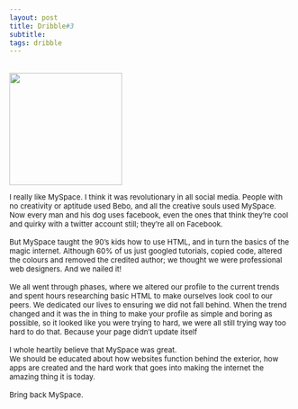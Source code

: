```yaml
---
layout: post
title: Dribble#3
subtitle:  
tags: dribble
---
```


<div class="text-center">
  <br/>
  <img src="{{ site.baseurl }}/img/2F404D56-FCAD-4F09-8D14-F82551C3F580.jpeg" width="200" height="200"/>
</div>


<div class="text-left">
<div class="boxed">
  <font size="2">
      
I really like MySpace. I think it was revolutionary in all social media. People with no creativity or aptitude used Bebo, and all the creative souls used MySpace. Now every man and his dog uses facebook, even the ones that think they’re cool and quirky with a twitter account still; they’re all on Facebook. <br><br>
But MySpace taught the 90’s kids how to use HTML, and in turn the basics of the magic internet. Although 60% of us just googled tutorials, copied code, altered the colours and removed the credited author; we thought we were professional web designers. And we nailed it! <br><br> 
We all went through phases, where we altered our profile to the current trends and spent hours researching basic HTML to make ourselves look cool to our peers. We dedicated our lives to ensuring we did not fall behind. When the trend changed and it was the in thing to make your profile as simple and boring as possible, so it looked like you were trying to hard, we were all still trying way too hard to do that. Because your page didn’t update itself <br><br> 
I whole heartily believe that MySpace was great. <br> We should be educated about how websites function behind the exterior, how apps are created and the hard work that goes into making the internet the amazing thing it is today. <br><br> 
Bring back MySpace. 

</font>
    <br><br>
